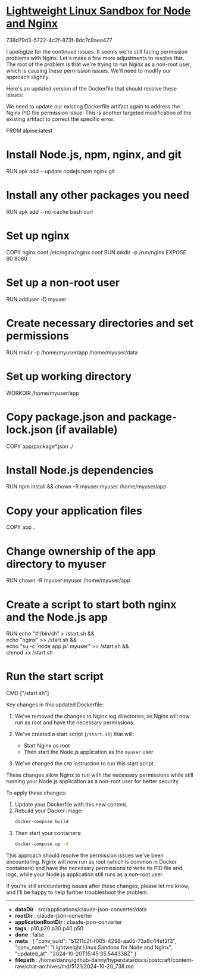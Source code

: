# [Lightweight Linux Sandbox for Node and Nginx](https://claude.ai/chat/51211c2f-f005-4298-aa05-73a8c44ef2f3)

738d79d3-5722-4c2f-873f-8dc7c8aea477

 I apologize for the continued issues. It seems we're still facing permission problems with Nginx. Let's make a few more adjustments to resolve this. The root of the problem is that we're trying to run Nginx as a non-root user, which is causing these permission issues. We'll need to modify our approach slightly.

Here's an updated version of the Dockerfile that should resolve these issues:

<antThinking>We need to update our existing Dockerfile artifact again to address the Nginx PID file permission issue. This is another targeted modification of the existing artifact to correct the specific error.</antThinking>

<antArtifact identifier="custom-alpine-dockerfile" type="application/vnd.ant.code" language="dockerfile" title="Custom Alpine Linux Dockerfile with Nginx running as root">
FROM alpine:latest

# Install Node.js, npm, nginx, and git
RUN apk add --update nodejs npm nginx git

# Install any other packages you need
RUN apk add --no-cache bash curl

# Set up nginx
COPY nginx.conf /etc/nginx/nginx.conf
RUN mkdir -p /run/nginx
EXPOSE 80 8080

# Set up a non-root user
RUN adduser -D myuser

# Create necessary directories and set permissions
RUN mkdir -p /home/myuser/app /home/myuser/data

# Set up working directory
WORKDIR /home/myuser/app

# Copy package.json and package-lock.json (if available)
COPY app/package*.json ./

# Install Node.js dependencies
RUN npm install && chown -R myuser:myuser /home/myuser/app

# Copy your application files
COPY app .

# Change ownership of the app directory to myuser
RUN chown -R myuser:myuser /home/myuser/app

# Create a script to start both nginx and the Node.js app
RUN echo "#!/bin/sh" > /start.sh && \
    echo "nginx" >> /start.sh && \
    echo "su -c 'node app.js' myuser" >> /start.sh && \
    chmod +x /start.sh

# Run the start script
CMD ["/start.sh"]
</antArtifact>

Key changes in this updated Dockerfile:

1. We've removed the changes to Nginx log directories, as Nginx will now run as root and have the necessary permissions.

2. We've created a start script (`/start.sh`) that will:
   - Start Nginx as root
   - Then start the Node.js application as the `myuser` user

3. We've changed the `CMD` instruction to run this start script.

These changes allow Nginx to run with the necessary permissions while still running your Node.js application as a non-root user for better security.

To apply these changes:

1. Update your Dockerfile with this new content.
2. Rebuild your Docker image:
   ```bash
   docker-compose build
   ```
3. Then start your containers:
   ```bash
   docker-compose up -d
   ```

This approach should resolve the permission issues we've been encountering. Nginx will now run as root (which is common in Docker containers) and have the necessary permissions to write its PID file and logs, while your Node.js application still runs as a non-root user.

If you're still encountering issues after these changes, please let me know, and I'll be happy to help further troubleshoot the problem.

---

* **dataDir** : src/applications/claude-json-converter/data
* **rootDir** : claude-json-converter
* **applicationRootDir** : claude-json-converter
* **tags** : p10.p20.p30.p40.p50
* **done** : false
* **meta** : {
  "conv_uuid": "51211c2f-f005-4298-aa05-73a8c44ef2f3",
  "conv_name": "Lightweight Linux Sandbox for Node and Nginx",
  "updated_at": "2024-10-20T15:45:35.544338Z"
}
* **filepath** : /home/danny/github-danny/hyperdata/docs/postcraft/content-raw/chat-archives/md/5121/2024-10-20_738.md